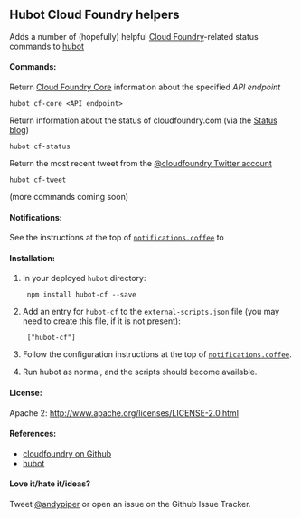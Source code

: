 ## Hubot Cloud Foundry helpers

Adds a number of (hopefully) helpful [Cloud Foundry](http://cloudfoundry.org)-related status commands to [hubot](http://hubot.github.com)

#### Commands:

Return [Cloud Foundry Core](http://core.cloudfoundry.com) information about the specified *API endpoint*

    hubot cf-core <API endpoint>

Return information about the status of cloudfoundry.com (via the [Status blog](http://status.cloudfoundry.com))

    hubot cf-status

Return the most recent tweet from the [@cloudfoundry Twitter account](http://twitter.com/cloudfoundry)

    hubot cf-tweet

(more commands coming soon)

#### Notifications:

See the instructions at the top of [`notifications.coffee`](scripts/notifications.coffee) to

#### Installation:

1. In your deployed `hubot` directory:

        npm install hubot-cf --save

1. Add an entry for `hubot-cf` to the `external-scripts.json` file (you may need to create this file, if it is not present):

        ["hubot-cf"]

1. Follow the configuration instructions at the top of [`notifications.coffee`](scripts/notifications.coffee).
1. Run hubot as normal, and the scripts should become available.

#### License:

Apache 2: http://www.apache.org/licenses/LICENSE-2.0.html

#### References:

 * [cloudfoundry on Github](http://github.com/cloudfoundry)
 * [hubot](http://hubot.github.com)

#### Love it/hate it/ideas?

Tweet [@andypiper](http://twitter.com/andypiper) or open an issue on the Github Issue Tracker.
